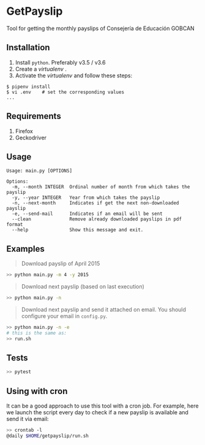 # GetPayslip

Tool for getting the monthly payslips of Consejería de Educación GOBCAN

## Installation

1. Install `python`. Preferably v3.5 / v3.6
2. Create a *virtualenv* .
3. Activate the *virtualenv* and follow these steps:

~~~console
$ pipenv install
$ vi .env    # set the corresponding values
...
~~~

## Requirements

1. Firefox
2. Geckodriver

## Usage

~~~console
Usage: main.py [OPTIONS]

Options:
  -m, --month INTEGER  Ordinal number of month from which takes the payslip
  -y, --year INTEGER   Year from which takes the payslip
  -n, --next-month     Indicates if get the next non-downloaded payslip
  -e, --send-mail      Indicates if an email will be sent
  --clean              Remove already downloaded payslips in pdf format
  --help               Show this message and exit.
~~~

## Examples

> Download payslip of April 2015

~~~bash
>> python main.py -m 4 -y 2015
~~~

> Download next payslip (based on last execution)

~~~bash
>> python main.py -n
~~~

> Download next payslip and send it attached on email.
> You should configure your email in `config.py`.

~~~bash
>> python main.py -n -e
# this is the same as:
>> run.sh
~~~

## Tests

~~~bash
>> pytest
~~~

## Using with cron

It can be a good approach to use this tool with a cron job.
For example, here we launch the script every day to check if a new payslip is available and send it via email:

~~~bash
>> crontab -l
@daily $HOME/getpayslip/run.sh
~~~
